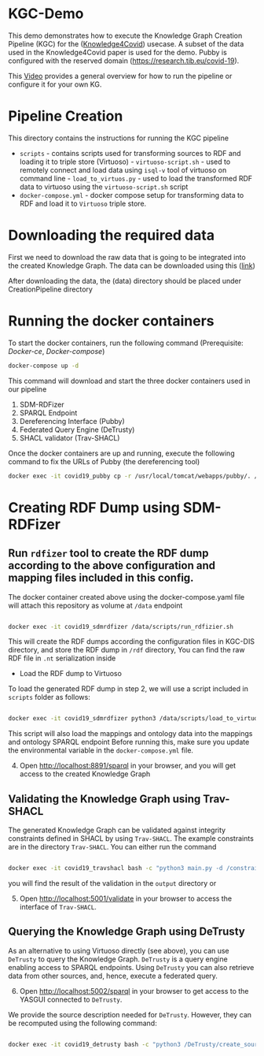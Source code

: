 # KGC-Demo

This demo demonstrates how to execute the Knowledge Graph Creation Pipeline (KGC) for the ([Knowledge4Covid](https://www.sciencedirect.com/science/article/pii/S1570826822000440)) usecase.
A subset of the data used in the Knowledge4Covid paper is used for the demo.
Pubby is configured with the reserved domain (https://research.tib.eu/covid-19).

This [Video](https://drive.google.com/file/d/1NkCe-YVNLWVkTS7GkbCTZ5Z1j_Vrhexe/view?usp=sharing
) provides a general overview for how to run the pipeline or configure it for your own KG.

# Pipeline Creation

This directory contains the instructions for running the KGC pipeline

- `scripts` - contains scripts used for transforming sources to RDF and loading it to triple store (Virtuoso)
      - `virtuoso-script.sh`  - used to remotely connect and load data using `isql-v` tool of virtuoso on command line
      - `load_to_virtuos.py` - used to load the transformed RDF data to virtuoso using the `virtuoso-script.sh` script
- `docker-compose.yml` - docker compose setup for transforming data to RDF and load it to `Virtuoso` triple store.

# Downloading the required data

First we need to download the raw data that is going to be integrated into the created Knowledge Graph.
The data can be downloaded using this ([link](https://tib.eu/cloud/s/6HNEDLEdCdGztjz))

After downloading the data, the (data) directory should be placed under CreationPipeline directory



# Running the docker containers
To start the docker containers, run the following command
(Prerequisite: *Docker-ce*, *Docker-compose*)
```bash
docker-compose up -d
```
This command will download and start the three docker containers used in our pipeline
1) SDM-RDFizer
2) SPARQL Endpoint
3) Dereferencing Interface (Pubby)
4) Federated Query Engine (DeTrusty)
5) SHACL validator (Trav-SHACL)

Once the docker containers are up and running, execute the following command to fix the URLs of Pubby (the dereferencing tool)
```bash
docker exec -it covid19_pubby cp -r /usr/local/tomcat/webapps/pubby/. /usr/local/tomcat/webapps/ROOT/

```

# Creating RDF Dump using SDM-RDFizer

## Run `rdfizer` tool to create the RDF dump according to the above configuration and mapping files included in this config.

The docker container created above using the docker-compose.yaml file will attach this repository as volume at `/data` endpoint

```bash

docker exec -it covid19_sdmrdfizer /data/scripts/run_rdfizier.sh

```

This will create the RDF dumps according the configuration files in KGC-DIS directory, and store the RDF dump in `/rdf` directory, 
You can find the raw RDF file in `.nt` serialization inside 

- Load the RDF dump to Virtuoso


To load the generated RDF dump in step 2, we will use a script included in `scripts` folder as follows:

```bash

docker exec -it covid19_sdmrdfizer python3 /data/scripts/load_to_virtuoso.py

```
This script will also load the mappings and ontology data into the mappings and ontology SPARQL endpoint
Before running this, make sure you update the environmental variable in the `docker-compose.yml` file.

4. Open [http://localhost:8891/sparql](http://localhost:8891/sparql) in your browser, and you will get access to the created Knowledge Graph

## Validating the Knowledge Graph using Trav-SHACL
The generated Knowledge Graph can be validated against integrity constraints defined in SHACL by using `Trav-SHACL`.
The example constraints are in the directory `Trav-SHACL`.
You can either run the command

```bash

docker exec -it covid19_travshacl bash -c "python3 main.py -d /constraints http://covid19kg:8890/sparql /output/k4covid_validation/ DFS --heuristics TARGET IN BIG --selective --outputs"

```

you will find the result of the validation in the `output` directory or

5. Open [http://localhost:5001/validate](http://localhost:5001/validate) in your browser to access the interface of `Trav-SHACL`.

## Querying the Knowledge Graph using DeTrusty

As an alternative to using Virtuoso directly (see above), you can use `DeTrusty` to query the Knowledge Graph.
`DeTrusty` is a query engine enabling access to SPARQL endpoints.
Using `DeTrusty` you can also retrieve data from other sources, and, hence, execute a federated query.

6. Open [http://localhost:5002/sparql](http://localhost:5002/sparql) in your browser to get access to the YASGUI connected to `DeTrusty`.

We provide the source description needed for `DeTrusty`. However, they can be recomputed using the following command:

```bash

docker exec -it covid19_detrusty bash -c "python3 /DeTrusty/create_source_description.py && /DeTrusty/Scripts/restart_workers.sh"

```
